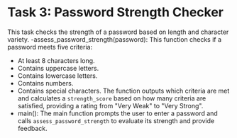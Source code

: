# Task 3: Password Strength Checker
This task checks the strength of a password based on length and character variety.
-assess_password_strength(password): This function checks if a password
meets five criteria:
- At least 8 characters long.
- Contains uppercase letters.
- Contains lowercase letters.
- Contains numbers.
- Contains special characters.
The function outputs which criteria are met and calculates a `strength_score` based
on how many criteria are satisfied, providing a rating from "Very Weak" to "Very
Strong".
- main(): The main function prompts the user to enter a password and calls
`assess_password_strength` to evaluate its strength and provide feedback.
